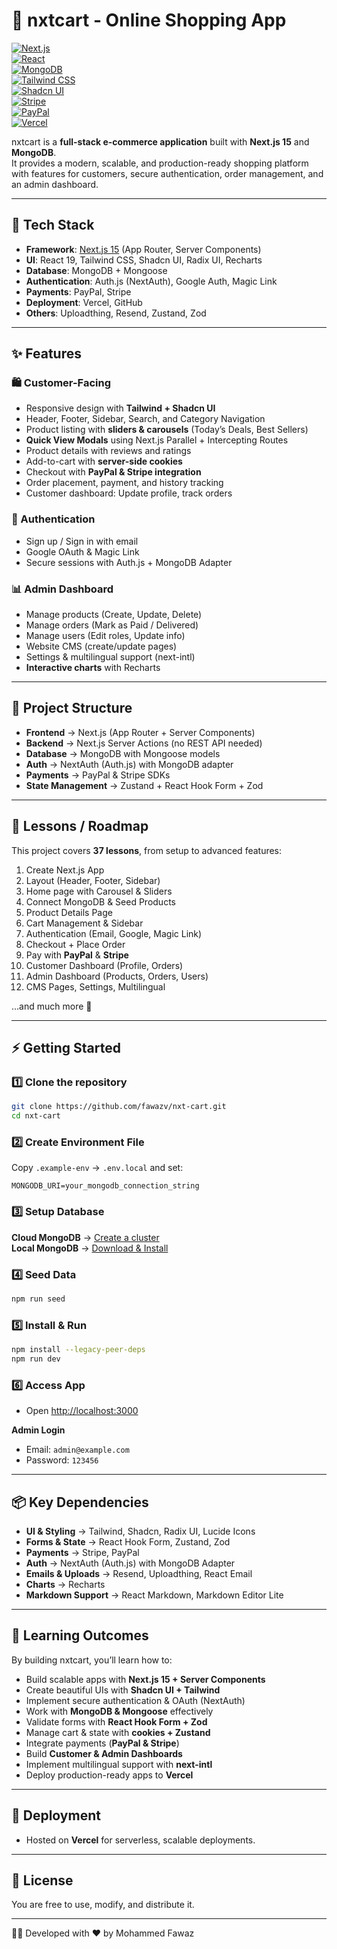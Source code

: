 # 🛒 nxtcart - Online Shopping App  

[![Next.js](https://img.shields.io/badge/Next.js-15-black?logo=next.js)](https://nextjs.org/)  
[![React](https://img.shields.io/badge/React-19-61dafb?logo=react&logoColor=white)](https://react.dev/)  
[![MongoDB](https://img.shields.io/badge/MongoDB-Database-47A248?logo=mongodb&logoColor=white)](https://www.mongodb.com/)  
[![Tailwind CSS](https://img.shields.io/badge/TailwindCSS-3.4-38B2AC?logo=tailwind-css&logoColor=white)](https://tailwindcss.com/)  
[![Shadcn UI](https://img.shields.io/badge/Shadcn-UI-purple)](https://ui.shadcn.com/)  
[![Stripe](https://img.shields.io/badge/Stripe-Payments-635bff?logo=stripe&logoColor=white)](https://stripe.com/)  
[![PayPal](https://img.shields.io/badge/PayPal-Checkout-00457C?logo=paypal&logoColor=white)](https://paypal.com/)  
[![Vercel](https://img.shields.io/badge/Deployed-Vercel-black?logo=vercel)](https://vercel.com/)  

nxtcart is a **full-stack e-commerce application** built with **Next.js 15** and **MongoDB**.  
It provides a modern, scalable, and production-ready shopping platform with features for customers, secure authentication, order management, and an admin dashboard.  

---

## 🚀 Tech Stack  

- **Framework**: [Next.js 15](https://nextjs.org/) (App Router, Server Components)  
- **UI**: React 19, Tailwind CSS, Shadcn UI, Radix UI, Recharts  
- **Database**: MongoDB + Mongoose  
- **Authentication**: Auth.js (NextAuth), Google Auth, Magic Link  
- **Payments**: PayPal, Stripe  
- **Deployment**: Vercel, GitHub  
- **Others**: Uploadthing, Resend, Zustand, Zod  

---

## ✨ Features  

### 🛍 Customer-Facing  
- Responsive design with **Tailwind + Shadcn UI**  
- Header, Footer, Sidebar, Search, and Category Navigation  
- Product listing with **sliders & carousels** (Today’s Deals, Best Sellers)  
- **Quick View Modals** using Next.js Parallel + Intercepting Routes  
- Product details with reviews and ratings  
- Add-to-cart with **server-side cookies**  
- Checkout with **PayPal & Stripe integration**  
- Order placement, payment, and history tracking  
- Customer dashboard: Update profile, track orders  

### 🔐 Authentication  
- Sign up / Sign in with email  
- Google OAuth & Magic Link  
- Secure sessions with Auth.js + MongoDB Adapter  

### 📊 Admin Dashboard  
- Manage products (Create, Update, Delete)  
- Manage orders (Mark as Paid / Delivered)  
- Manage users (Edit roles, Update info)  
- Website CMS (create/update pages)  
- Settings & multilingual support (next-intl)  
- **Interactive charts** with Recharts  

---

## 📂 Project Structure  

- **Frontend** → Next.js (App Router + Server Components)  
- **Backend** → Next.js Server Actions (no REST API needed)  
- **Database** → MongoDB with Mongoose models  
- **Auth** → NextAuth (Auth.js) with MongoDB adapter  
- **Payments** → PayPal & Stripe SDKs  
- **State Management** → Zustand + React Hook Form + Zod  

---

## 📘 Lessons / Roadmap  

This project covers **37 lessons**, from setup to advanced features:  

1. Create Next.js App  
2. Layout (Header, Footer, Sidebar)  
3. Home page with Carousel & Sliders  
4. Connect MongoDB & Seed Products  
5. Product Details Page  
6. Cart Management & Sidebar  
7. Authentication (Email, Google, Magic Link)  
8. Checkout + Place Order  
9. Pay with **PayPal** & **Stripe**  
10. Customer Dashboard (Profile, Orders)  
11. Admin Dashboard (Products, Orders, Users)  
12. CMS Pages, Settings, Multilingual  

…and much more 🚀  

---

## ⚡ Getting Started  

### 1️⃣ Clone the repository  
```bash
git clone https://github.com/fawazv/nxt-cart.git
cd nxt-cart
```

### 2️⃣ Create Environment File  
Copy `.example-env` → `.env.local` and set:  
```env
MONGODB_URI=your_mongodb_connection_string
```

### 3️⃣ Setup Database  

**Cloud MongoDB** → [Create a cluster](https://www.mongodb.com/)  
**Local MongoDB** → [Download & Install](https://www.mongodb.com/try/download/community)  

### 4️⃣ Seed Data  
```bash
npm run seed
```

### 5️⃣ Install & Run  
```bash
npm install --legacy-peer-deps
npm run dev
```

### 6️⃣ Access App  
- Open [http://localhost:3000](http://localhost:3000)  

**Admin Login**  
- Email: `admin@example.com`  
- Password: `123456`  

---

## 📦 Key Dependencies  

- **UI & Styling** → Tailwind, Shadcn, Radix UI, Lucide Icons  
- **Forms & State** → React Hook Form, Zustand, Zod  
- **Payments** → Stripe, PayPal  
- **Auth** → NextAuth (Auth.js) with MongoDB Adapter  
- **Emails & Uploads** → Resend, Uploadthing, React Email  
- **Charts** → Recharts  
- **Markdown Support** → React Markdown, Markdown Editor Lite  

---

## 🎯 Learning Outcomes  

By building nxtcart, you’ll learn how to:  
- Build scalable apps with **Next.js 15 + Server Components**  
- Create beautiful UIs with **Shadcn UI + Tailwind**  
- Implement secure authentication & OAuth (NextAuth)  
- Work with **MongoDB & Mongoose** effectively  
- Validate forms with **React Hook Form + Zod**  
- Manage cart & state with **cookies + Zustand**  
- Integrate payments (**PayPal & Stripe**)  
- Build **Customer & Admin Dashboards**  
- Implement multilingual support with **next-intl**  
- Deploy production-ready apps to **Vercel**  

---

## 🚀 Deployment  

- Hosted on **Vercel** for serverless, scalable deployments.   

---

## 📜 License  

You are free to use, modify, and distribute it.  

---

👨‍💻 Developed with ❤️ by Mohammed Fawaz

